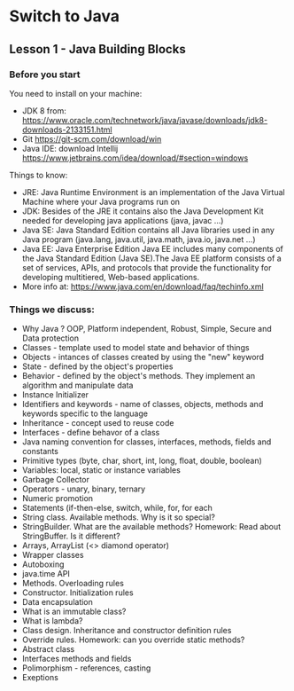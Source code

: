 # Switch to Java

## Lesson 1 - Java Building Blocks

### Before you start

You need to install on your machine:
* JDK 8 from: https://www.oracle.com/technetwork/java/javase/downloads/jdk8-downloads-2133151.html
* Git https://git-scm.com/download/win
* Java IDE: download Intellij https://www.jetbrains.com/idea/download/#section=windows

Things to know:
* JRE: Java Runtime Environment is an implementation of the Java Virtual Machine where your Java programs run on
* JDK: Besides of the JRE it contains also the Java Development Kit needed for developing java applications (java, javac ...)
* Java SE: Java Standard Edition contains all Java libraries used in any Java program (java.lang, java.util, java.math, java.io, java.net ...)
* Java EE: Java Enterprise Edition Java EE includes many components of the Java Standard Edition (Java SE).The Java EE platform consists of a set of services, APIs, and protocols that provide the functionality for developing multitiered, Web-based applications.
* More info at: https://www.java.com/en/download/faq/techinfo.xml


### Things we discuss:
* Why Java ? OOP, Platform independent, Robust, Simple, Secure and Data protection
* Classes - template used to model state and behavior of things
* Objects - intances of classes created by using the "new" keyword
* State - defined by the object's properties
* Behavior - defined by the object's methods. They implement an algorithm and manipulate data
* Instance Initializer
* Identifiers and keywords - name of classes, objects, methods and keywords specific to the language
* Inheritance - concept used to reuse code
* Interfaces - define behavor of a class
* Java naming convention for classes, interfaces, methods, fields and constants
* Primitive types (byte, char, short, int, long, float, double, boolean)
* Variables: local, static or instance variables
* Garbage Collector
* Operators - unary, binary, ternary
* Numeric promotion
* Statements (if-then-else, switch, while, for, for each
* String class. Available methods. Why is it so special?
* StringBuilder. What are the available methods? Homework: Read about StringBuffer. Is it different?
* Arrays, ArrayList (<> diamond operator)
* Wrapper classes
* Autoboxing
* java.time API
* Methods. Overloading rules
* Constructor. Initialization rules
* Data encapsulation
* What is an immutable class?
* What is lambda?
* Class design. Inheritance and constructor definition rules
* Override rules. Homework: can you override static methods?
* Abstract class
* Interfaces methods and fields
* Polimorphism - references, casting
* Exeptions
